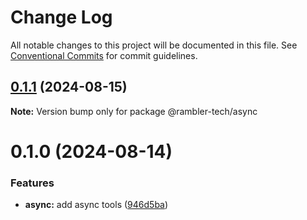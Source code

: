 # Change Log

All notable changes to this project will be documented in this file.
See [Conventional Commits](https://conventionalcommits.org) for commit guidelines.

## [0.1.1](https://github.com/rambler-digital-solutions/rambler-common/compare/@rambler-tech/async@0.1.0...@rambler-tech/async@0.1.1) (2024-08-15)

**Note:** Version bump only for package @rambler-tech/async

# 0.1.0 (2024-08-14)

### Features

- **async:** add async tools ([946d5ba](https://github.com/rambler-digital-solutions/rambler-common/commit/946d5baf89b77fa07f9845ef68e3d8f5b6d7dd5f))
